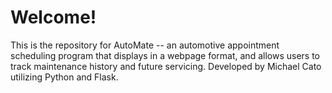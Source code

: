 # Welcome!
This is the repository for AutoMate -- an automotive appointment scheduling program that displays in a webpage format, and allows users to track maintenance history and future servicing. Developed by Michael Cato utilizing Python and Flask. 
